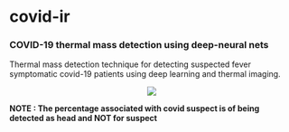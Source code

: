 # covid-ir
### COVID-19 thermal mass detection using deep-neural nets
Thermal mass detection technique for detecting suspected fever symptomatic covid-19 patients using deep learning and thermal imaging.
<p align='center'>
 <img src='https://github.com/Abhishek-krg/covid-ir/blob/main/images/neural_processing.png'>
</p>

**NOTE : The percentage associated with covid suspect is of being detected as head and NOT for suspect**
 
